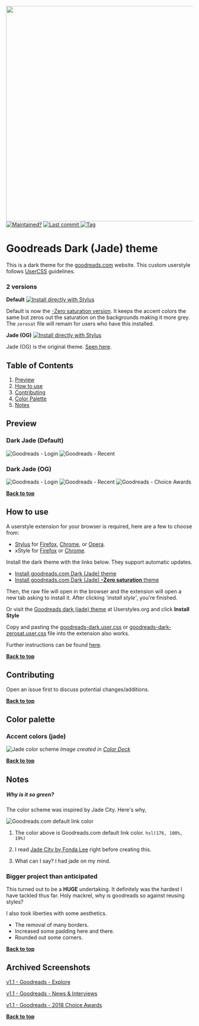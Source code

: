 <p align="left">
  <img width=580px src="images/logo.svg">
  <br>
  <a style="display: inline-block" href="https://github.com/f-person/goodreads-dark/">
    <img alt="Maintained?" src="https://img.shields.io/maintenance/yes/2019.svg?colorB=hsl%28165%2C%2042%25%2C%2035%25%29">
  </a>
  <a href="https://github.com/f-person/goodreads-dark/commits/master">
    <img alt="Last commit" src="https://img.shields.io/github/last-commit/f-person/goodreads-dark.svg?colorB=hsl%28165%2C%2042%25%2C%2035%25%29">
  </a>
  <a href="https://github.com/f-person/goodreads-dark/tags">
    <img alt="Tag" src="https://img.shields.io/github/tag/f-person/goodreads-dark.svg?colorB=hsl%28165%2C%2042%25%2C%2035%25%29&label=version">
  </a>
</p>

# Goodreads Dark (Jade) theme
This is a dark theme for the [goodreads.com](https://www.goodreads.com) website. This custom userstyle follows [UserCSS](https://github.com/openstyles/stylus/wiki/UserCSS) guidelines.

### 2 versions
**Default**
[![Install directly with Stylus](https://img.shields.io/badge/Install%20directly%20with-Stylus-285959.svg)](https://github.com/f-person/goodreads-dark/raw/master/goodreads-dark.user.css)

Default is now the [-Zero saturation version](#dark-jade-default). It keeps the accent colors the same but zeros out the saturation on the backgrounds making it more grey. The `zerosat` file will remain for users who have this installed.

**Jade (OG)**
[![Install directly with Stylus](https://img.shields.io/badge/Install%20directly%20with-Stylus-285959.svg)](https://github.com/f-person/goodreads-dark/raw/master/goodreads-dark-og.user.css)

Jade (OG) is the original theme. [Seen here](#dark-jade-og).

## Table of Contents

1. [Preview](#preview)
2. [How to use](#how-to-use)
3. [Contributing](#contributing)
4. [Color Palette](#color-palette)
5. [Notes](#notes)

## Preview

### Dark Jade (Default)
![Goodreads - Login](images/ss-gr-login-zs.png)
![Goodreads - Recent](images/ss-gr-recent-zerosat.png)

### Dark Jade (OG)
![Goodreads - Login](images/ss-gr-login-og.png)
![Goodreads - Recent](images/ss-gr-recent.png)
![Goodreads - Choice Awards](images/ss-gr-2018-choice.png)



**[Back to top](#table-of-contents)**

## How to use

A userstyle extension for your browser is required, here are a few to choose from:

- [Stylus](https://github.com/openstyles/stylus) for [Firefox](https://addons.mozilla.org/en-US/firefox/addon/styl-us/), [Chrome](https://chrome.google.com/webstore/detail/stylus/clngdbkpkpeebahjckkjfobafhncgmne?hl=en), or [Opera](https://addons.opera.com/en-gb/extensions/details/stylus/).
- xStyle for [Firefox](https://addons.mozilla.org/firefox/addon/xstyle/) or [Chrome](https://chrome.google.com/webstore/detail/xstyle/hncgkmhphmncjohllpoleelnibpmccpj).

Install the dark theme with the links below. They support automatic updates.

- [Install goodreads.com Dark (Jade) theme](https://github.com/f-person/goodreads-dark/raw/master/goodreads-dark.user.css)
- [Install goodreads.com Dark (Jade) **-Zero saturation** theme](https://github.com/f-person/goodreads-dark/raw/master/goodreads-dark-zerosat.user.css)

Then, the raw file will open in the browser and the extension will open a new tab asking to install it. After clicking *'install style'*, you're finished.

Or visit the [Goodreads dark (jade) theme](https://userstyles.org/styles/166991/goodreads-dark-jade-theme) at Userstyles.org and click **Install Style**

Copy and pasting the [goodreads-dark.user.css](https://github.com/f-person/goodreads-dark/raw/master/goodreads-dark.user.css) or [goodreads-dark-zerosat.user.css](https://github.com/f-person/goodreads-dark/raw/master/goodreads-dark-zerosat.user.css) file into the extension also works.

Further instructions can be found [here](https://github.com/openstyles/stylus/wiki/UserCSS#usercss-file).

**[Back to top](#table-of-contents)**

## Contributing

Open an issue first to discuss potential changes/additions.

**[Back to top](#table-of-contents)**

## Color palette

### Accent colors (jade)
![Jade color scheme](images/jade-palette.png)
*Image created in [Color Deck](https://color.obscuredetour.com)*

<!-- ### Background & text colors
![Jade color scheme](images/jade-palette_bkg-txt.png)
*Image created in [Color Deck](https://color.obscuredetour.com)* -->

**[Back to top](#table-of-contents)**

## Notes

##### Why is it so green?

The color scheme was inspired by Jade City. Here's why,

![Goodreads.com default link color](images/og-jade_default-gr-link.png)

  1. The color above is Goodreads.com default link color. `hsl(176, 100%, 19%)`

  2. I read [Jade City by Fonda Lee](https://www.goodreads.com/book/show/34606064-jade-city) right before creating this.

  3. What can I say? I had jade on my mind.

### Bigger project than anticipated

This turned out to be a **HUGE** undertaking. It definitely was the hardest I have tackled thus far. Holy mackrel, why is goodreads so against reusing styles?

I also took liberties with some aesthetics.
- The removal of many borders.
- Increased some padding here and there.
- Rounded out some corners.

**[Back to top](#table-of-contents)**

## Archived Screenshots

[v1.1 - Goodreads - Explore](https://raw.githubusercontent.com/f-person/goodreads-dark/master/images/ss_v1.1-gr-explore.png)

[v1.1 - Goodreads - News & Interviews](https://raw.githubusercontent.com/f-person/goodreads-dark/master/images/ss_v1.1-gr-news.png)

[v1.1 - Goodreads - 2018 Choice Awards](https://raw.githubusercontent.com/f-person/goodreads-dark/master/images/ss_v1.1-gr-2018-choice.png)

**[Back to top](#table-of-contents)**
